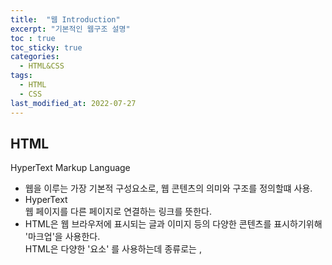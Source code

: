 ```yaml
---
title:  "웹 Introduction"
excerpt: "기본적인 웹구조 설명"
toc : true
toc_sticky: true
categories:
  - HTML&CSS
tags:
  - HTML
  - CSS
last_modified_at: 2022-07-27
---
```

## HTML
HyperText Markup Language

- 웹을 이루는 가장 기본적 구성요소로, 웹 콘텐츠의 의미와 구조를 정의할떄 사용.
- HyperText  
웹 페이지를 다른 페이지로 연결하는 링크를 뜻한다.
- HTML은 웹 브라우저에 표시되는 글과 이미지 등의 다양한 콘텐츠를 표시하기위해 '마크업'을 사용한다.  
HTML은 다양한 '요소' 를 사용하는데 종류로는 <head>, <title>, <body>, <footer>, <p>, <span> ... 등이 있다.  
더 다양하고 자세한 설명은 아래 링크로 확인.  
[link](https://developer.mozilla.org/ko/docs/Web/HTML/Element)

### HTML 예시

```html
<!DOCTYPE html>
문서타입이 html 이란것을 알려준다

<html lang="kr">
구글,네이버,bing 같은 검색엔진들에 도움을 주기 위해 쓴다
주된 언어가 한국어인지 영어인지 검색엔진에게 알려준다
<head>

<meta charset="UTF-8">
브라우저에게 text를 어떻게 그려달라는지 말해준다.
한글이나 다른 특수문자가 있는 언어를 입력시 브라우저가 이해 못할떄가 
있는데 이 태그가 없으면 글자가 꺠져보인다.

<title>Home</title>

<meta name="description" content="This is my website." />
description[설명]태그는 구글이검색할떄 찾는 태그이다.
meta : 부가적인 정보를 뜻하고 2가지 attribute(속성)을 갖고있다. 
-[content, name]
meta tag들은 self-closig tag이다.
<meta property="og:title" content="Nomad Coders">
og코드는 카카오톡 대화방에 링크를보내면 웹사이트 정보가 보여지게되도록 만든다
불러올떄 순서는 og:title -> description -> og:image
</head>
사이트의 부가적인 정보들은 head 태그에 작성해준다
```
## CSS
Cascading style sheet  
browser 에게 웹 사이트가 어떻게 보여야 하는지 알려준다(색상,크기 등)

## JavaScript
웹 사이트를 동적으로 만들어주는 프로그래밍 언어이다.

## Semantic HTML
시맨틱은 코드 조각의 의미를 나타낸다. — 예를 들어 ("이게 어떻게 시각적으로 보여질까?" 보다)"이 Javascript 라인을 실행하는 것은 어떤 효과가 있는가?", 혹은 "이 HTML 엘리먼트가 가진 목적이나 역할은 무엇인가?"  
자세한 설명은 아래 링크 참조.  
[link](https://developer.mozilla.org/ko/docs/Glossary/Semantics)